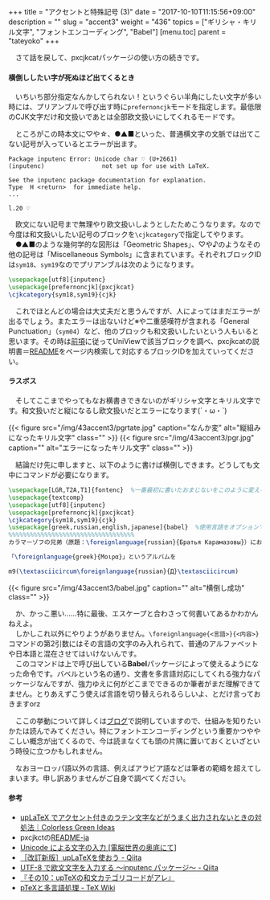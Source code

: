 +++
title = "アクセントと特殊記号 (3)"
date = "2017-10-10T11:15:56+09:00"
description = ""
slug = "accent3"
weight = "436"
topics = ["ギリシャ・キリル文字", "フォントエンコーディング", "Babel"]
[menu.toc]
    parent = "tateyoko"
+++

&#x3000;さて話を戻して、pxcjkcatパッケージの使い方の続きです。

#### 横倒ししたい字が死ぬほど出てくるとき
　いちいち部分指定なんかしてられない！というぐらい半角にしたい文字が多い時には、プリアンブルで呼び出す時に`prefernoncjk`モードを指定します。最低限のCJK文字だけ和文扱いであとは全部欧文扱いにしてくれるモードです。

　ところがこの時本文に♡や☆、●▲■といった、普通横文字の文脈では出てこない記号が入っているとエラーが出ます。

    Package inputenc Error: Unicode char ♡ (U+2661)
    (inputenc)                not set up for use with LaTeX.

    See the inputenc package documentation for explanation.
    Type  H <return>  for immediate help.
    ...                                              
                                                    
    l.20 ♡

　欧文にない記号まで無理やり欧文扱いしようとしたためこうなります。なので今度は和文扱いしたい記号のブロックを`\cjkcategory`で指定してやります。  
　●▲■のような幾何学的な図形は「Geometric Shapes」、♡や♪のようなその他の記号は「Miscellaneous Symbols」に含まれています。それぞれブロックIDは`sym18`、`sym19`なのでプリアンブルは次のようになります。

```LaTeX
\usepackage[utf8]{inputenc}
\usepackage[prefernoncjk]{pxcjkcat}
\cjkcategory{sym18,sym19}{cjk}
```

　これでほとんどの場合は大丈夫だと思うんですが、人によってはまだエラーが出るでしょう。またエラーは出ないけど※や二重感嘆符が含まれる「General Punctuation」（`sym04`）など、他のブロックも和文扱いしたいという人もいると思います。その時は[前項](/tutorial/Unicode/)に従ってUniViewで該当ブロックを調べ、pxcjkcatの説明書＝[README](http://mirrors.ctan.org/macros/latex/contrib/pxcjkcat/README-ja)をページ内検索して対応するブロックIDを加えていってください。

#### ラスボス
　そしてここまでやってもなお横書きできないのがギリシャ文字とキリル文字です。和文扱いだと縦になるし欧文扱いだとエラーになります(´・ω・`)

{{< figure src="/img/43accent3/pgrtate.jpg" caption="なんか変" alt="縦組みになったキリル文字" class="" >}}
{{< figure src="/img/43accent3/pgr.jpg" caption="" alt="エラーになったキリル文字" class="" >}}

　結論だけ先に申しますと、以下のように書けば横倒しできます。どうしても文中にコマンドが必要になります。

```LaTeX
\usepackage[LGR,T2A,T1]{fontenc}  %一番最初に書いたおまじないをこのように変える
\usepackage{textcomp}
\usepackage[utf8]{inputenc}
\usepackage[prefernoncjk]{pxcjkcat}
\cjkcategory{sym18,sym19}{cjk}
\usepackage[greek,russian,english,japanese]{babel}  %使用言語をオプションで列挙し、最後はメインの日本語にする
%%%%%%%%%%%%%%%%%%%%%%%%%%%%%%%%%%%
カラマーゾフの兄弟（原題：\foreignlanguage{russian}{Братья Карамазовы}）において、

「\foreignlanguage{greek}{Μοιρα}」というアルバムを

m9(\textasciicircum\foreignlanguage{russian}{Д}\textasciicircum)
```

{{< figure src="/img/43accent3/babel.jpg" caption="" alt="横倒し成功" class="" >}}

　か、かっこ悪い……特に最後、エスケープと合わさって何書いてあるかわかんねえよ。  
　しかしこれ以外にやりようがありません。`\foreignlanguage{<言語>}{<内容>}`コマンドの第2引数にはその言語の文字のみ入れられて、普通のアルファベットや日本語と混在させてはいけないんです。  
　このコマンドは上で呼び出している**Babel**パッケージによって使えるようになった命令です。バベルという名の通り、文書を多言語対応にしてくれる強力なパッケージなんですが、強力ゆえに何がどこまでできるのか筆者がまだ理解できてません。とりあえずこう使えば言語を切り替えられるらしいよ、とだけ言っておきますorz

　ここの挙動について詳しくは[ブログ](http://hakuoku.hatenablog.com/entry/2017/10/10/231839)で説明していますので、仕組みを知りたいかたは読んでみてください。特にフォントエンコーディングという重要かつややこしい概念が出てくるので、今は読まなくても頭の片隅に置いておくといざという時役に立つかもしれません。

　なおヨーロッパ語以外の言語、例えばアラビア語などは筆者の範疇を超えてしまいます。申し訳ありませんがご自身で調べてください。

#### 参考
- [upLaTeX でアクセント付きのラテン文字などがうまく出力されないときの対処法｜Colorless Green Ideas](http://id.fnshr.info/2017/05/27/pxcjkcat/)
- pxcjkctの[README-ja](http://mirrors.ctan.org/macros/latex/contrib/pxcjkcat/README-ja)
- [Unicode による文字の入力 [電脳世界の奥底にて]](http://zrbabbler.sp.land.to/unichar.html)
- [［改訂新版］upLaTeXを使おう - Qiita](http://qiita.com/zr_tex8r/items/5c14042078b20edbfb07)
- [UTF-8 で欧文文字を入力する ～inputenc パッケージ～ - Qiita](http://qiita.com/zr_tex8r/items/b40ca3478e4fe14868e5)
- [『その10：upTeXの和文カテゴリコードがアレ』](http://qiita.com/zr_tex8r/items/297154ca924749e62471#%E3%81%9D%E3%81%AE10uptex%E3%81%AE%E5%92%8C%E6%96%87%E3%82%AB%E3%83%86%E3%82%B4%E3%83%AA%E3%82%B3%E3%83%BC%E3%83%89%E3%81%8C%E3%82%A2%E3%83%AC)
- [pTeXと多言語処理 - TeX Wiki](https://texwiki.texjp.org/?cmd=read&page=pTeX%E3%81%A8%E5%A4%9A%E8%A8%80%E8%AA%9E%E5%87%A6%E7%90%86&word=%E3%82%AD%E3%83%AA%E3%83%AB%E6%96%87%E5%AD%97)